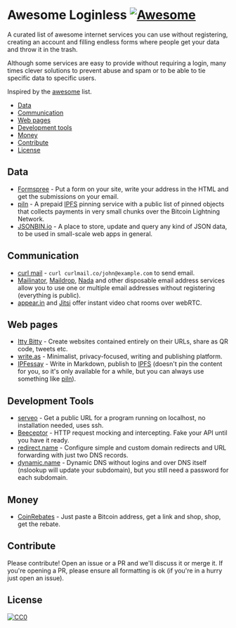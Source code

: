 # Awesome Loginless [![Awesome](https://cdn.rawgit.com/sindresorhus/awesome/d7305f38d29fed78fa85652e3a63e154dd8e8829/media/badge.svg)](https://github.com/sindresorhus/awesome)

A curated list of awesome internet services you can use without registering, creating an account and filling endless forms where people get your data and throw it in the trash.

Although some services are easy to provide without requiring a login, many times clever solutions to prevent abuse and spam or to be able to tie specific data to specific users.

Inspired by the [awesome](https://github.com/sindresorhus/awesome) list.

* [Data](#data)
* [Communication](#communication)
* [Web pages](#web-pages)
* [Development tools](#development-tools)
* [Money](#money)
* [Contribute](#contribute)
* [License](#license)

## Data
* [Formspree](https://formspree.io/) - Put a form on your site, write your address in the HTML and get the submissions on your email.
* [piln](https://piln.xyz/) - A prepaid [IPFS](https://ipfs.io/) pinning service with a public list of pinned objects that collects payments in very small chunks over the Bitcoin Lightning Network.
* [JSONBIN.io](https://jsonbin.io/) - A place to store, update and query any kind of JSON data, to be used in small-scale web apps in general.


## Communication
* [curl mail](https://curlmail.co/) - `curl curlmail.co/john@example.com` to send email.
* [Mailinator](https://www.mailinator.com/), [Maildrop](https://maildrop.cc/), [Nada](https://getnada.com/) and other disposable email address services allow you to use one or multiple email addresses without registering (everything is public).
* [appear.in](https://appear.in/) and [Jitsi](https://meet.jit.si/) offer instant video chat rooms over webRTC.


## Web pages
* [Itty Bitty](https://about.bitty.site) - Create websites contained entirely on their URLs, share as QR code, tweets etc.
* [write.as](https://write.as/) - Minimalist, privacy-focused, writing and publishing platform.
* [IPFessay](https://ipfs.eternum.io/ipfs/QmVvSSp4kf2JztYA56NxDLorr7NnQ6SGQTkyFKpr1gGQ4N/) - Write in Markdown, publish to [IPFS](https://ipfs.io/) (doesn't pin the content for you, so it's only available for a while, but you can always use something like [piln](https://piln.xyz/)).

## Development Tools
* [serveo](http://serveo.net/) - Get a public URL for a program running on localhost, no installation needed, uses ssh.
* [Beeceptor](https://beeceptor.com/) - HTTP request mocking and intercepting. Fake your API until you have it ready.
* [redirect.name](https://redirect.name/) - Configure simple and custom domain redirects and URL forwarding with just two DNS records.
* [dynamic.name](https://dynamic.name/) - Dynamic DNS without logins and over DNS itself (nslookup will update your subdomain), but you still need a password for each subdomain.

## Money
* [CoinRebates](https://www.coinrebates.com) - Just paste a Bitcoin address, get a link and shop, shop, get the rebate.


## Contribute
Please contribute! Open an issue or a PR and we'll discuss it or merge it. If you're opening a PR, please ensure all formatting is ok (if you're in a hurry just open an issue).

## License
[![CC0](https://licensebuttons.net/p/zero/1.0/88x31.png)](https://creativecommons.org/publicdomain/zero/1.0/)
